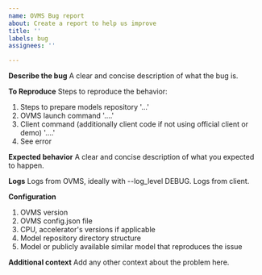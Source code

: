 ```yaml
---
name: OVMS Bug report
about: Create a report to help us improve
title: ''
labels: bug
assignees: ''

---
```


**Describe the bug**
A clear and concise description of what the bug is.

**To Reproduce**
Steps to reproduce the behavior:
1. Steps to prepare models repository '...'
2. OVMS launch command '....'
3. Client command (additionally client code if not using official client or demo) '....'
4. See error

**Expected behavior**
A clear and concise description of what you expected to happen.

**Logs**
Logs from OVMS, ideally with --log_level DEBUG. Logs from client.

**Configuration**
1. OVMS version
2. OVMS config.json file
3. CPU, accelerator's versions if applicable
4. Model repository directory structure
5. Model or publicly available similar model that reproduces the issue

**Additional context**
Add any other context about the problem here.
